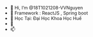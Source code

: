 - 👋 Hi, I’m @18T1021208-VVNguyen
- 👀 Framework : ReactJS , Spring boot 
- 🌱 Học Tại: Đại Học Khoa Học Huế
- 💞️ 
- 📫 

<!---
18T1021208-VVNguyen/18T1021208-VVNguyen is a ✨ special ✨ repository because its `README.md` (this file) appears on your GitHub profile.
You can click the Preview link to take a look at your changes.
--->
